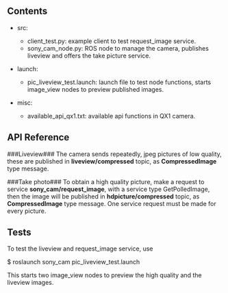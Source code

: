 ## Contents

* src:
    * client\_test.py: example client to test request\_image service.
    * sony\_cam\_node.py: ROS node to manage the camera, publishes liveview and offers the take picture service.

* launch:
    * pic_liveview_test.launch: launch file to test node functions, starts image_view nodes to preview published images.
    
* misc:
    * available_api_qx1.txt: available api functions in QX1 camera.

## API Reference

###Liveview###
The camera sends repeatedly, jpeg pictures of low quality, these are published in **liveview/compressed** topic, as **CompressedImage** type message.

###Take photo###
To obtain a high quality picture, make a request to service **sony_cam/request_image**, with a service type GetPolledImage, then the image will be published in **hdpicture/compressed** topic, as **CompressedImage** type message. One service request must be made for every picture.

## Tests

To test the liveview and request_image service, use

$ roslaunch sony\_cam pic\_liveview\_test.launch

This starts two image_view nodes to preview the high quality and the liveview images.
